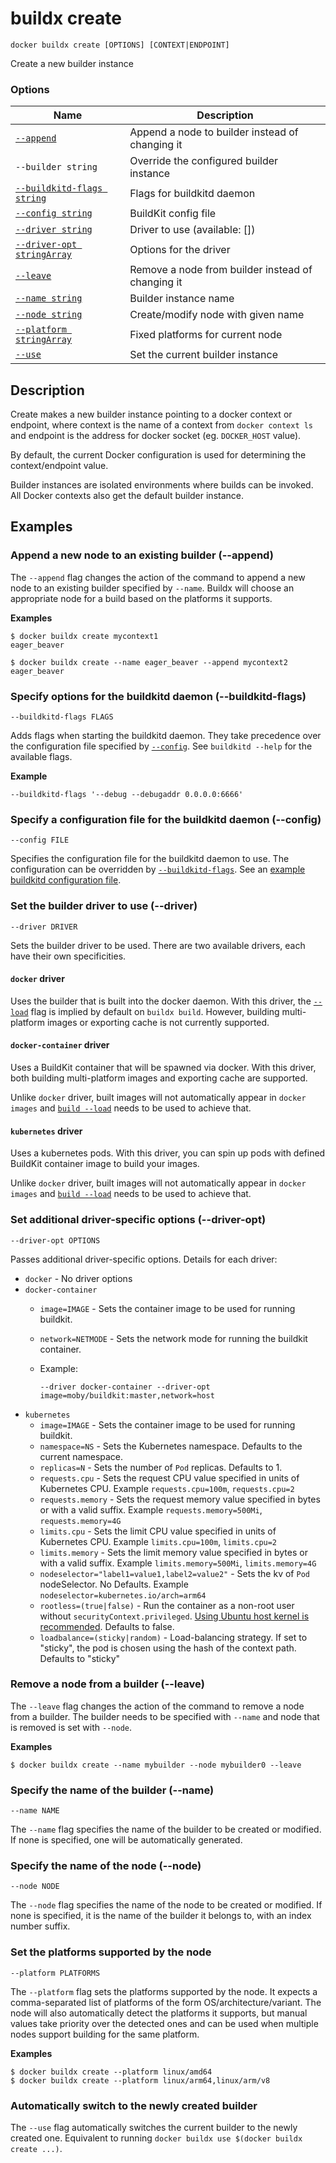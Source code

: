 # buildx create

```
docker buildx create [OPTIONS] [CONTEXT|ENDPOINT]
```

<!---MARKER_GEN_START-->
Create a new builder instance

### Options

| Name | Description |
| --- | --- |
| [`--append`](#append) | Append a node to builder instead of changing it |
| `--builder string` | Override the configured builder instance |
| [`--buildkitd-flags string`](#buildkitd-flags) | Flags for buildkitd daemon |
| [`--config string`](#config) | BuildKit config file |
| [`--driver string`](#driver) | Driver to use (available: []) |
| [`--driver-opt stringArray`](#driver-opt) | Options for the driver |
| [`--leave`](#leave) | Remove a node from builder instead of changing it |
| [`--name string`](#name) | Builder instance name |
| [`--node string`](#node) | Create/modify node with given name |
| [`--platform stringArray`](#platform) | Fixed platforms for current node |
| [`--use`](#use) | Set the current builder instance |


<!---MARKER_GEN_END-->


## Description

Create makes a new builder instance pointing to a docker context or endpoint,
where context is the name of a context from `docker context ls` and endpoint is
the address for docker socket (eg. `DOCKER_HOST` value).

By default, the current Docker configuration is used for determining the
context/endpoint value.

Builder instances are isolated environments where builds can be invoked. All
Docker contexts also get the default builder instance.

## Examples

### <a name="append"></a> Append a new node to an existing builder (--append)

The `--append` flag changes the action of the command to append a new node to an
existing builder specified by `--name`. Buildx will choose an appropriate node
for a build based on the platforms it supports.

**Examples**

```console
$ docker buildx create mycontext1
eager_beaver

$ docker buildx create --name eager_beaver --append mycontext2
eager_beaver
```

### <a name="buildkitd-flags"></a> Specify options for the buildkitd daemon (--buildkitd-flags)

```
--buildkitd-flags FLAGS
```

Adds flags when starting the buildkitd daemon. They take precedence over the
configuration file specified by [`--config`](#--config-file). See `buildkitd --help`
for the available flags.

**Example**

```
--buildkitd-flags '--debug --debugaddr 0.0.0.0:6666'
```

### <a name="config"></a> Specify a configuration file for the buildkitd daemon (--config)

```
--config FILE
```

Specifies the configuration file for the buildkitd daemon to use. The configuration
can be overridden by [`--buildkitd-flags`](#--buildkitd-flags-flags).
See an [example buildkitd configuration file](https://github.com/moby/buildkit/blob/master/docs/buildkitd.toml.md).

### <a name="driver"></a> Set the builder driver to use (--driver)

```
--driver DRIVER
```

Sets the builder driver to be used. There are two available drivers, each have
their own specificities.

#### `docker` driver

Uses the builder that is built into the docker daemon. With this driver,
the [`--load`](buildx_build.md#--load) flag is implied by default on
`buildx build`. However, building multi-platform images or exporting cache is
not currently supported.

#### `docker-container` driver

Uses a BuildKit container that will be spawned via docker. With this driver,
both building multi-platform images and exporting cache are supported.

Unlike `docker` driver, built images will not automatically appear in
`docker images` and [`build --load`](buildx_build.md#--load) needs to be used
to achieve that.

#### `kubernetes` driver

Uses a kubernetes pods. With this driver, you can spin up pods with defined
BuildKit container image to build your images.

Unlike `docker` driver, built images will not automatically appear in
`docker images` and [`build --load`](buildx_build.md#--load) needs to be used
to achieve that.

### <a name="driver-opt"></a> Set additional driver-specific options (--driver-opt)

```
--driver-opt OPTIONS
```

Passes additional driver-specific options. Details for each driver:

- `docker` - No driver options
- `docker-container`
    - `image=IMAGE` - Sets the container image to be used for running buildkit.
    - `network=NETMODE` - Sets the network mode for running the buildkit container.
    - Example:

      ```console
      --driver docker-container --driver-opt image=moby/buildkit:master,network=host
      ```
- `kubernetes`
    - `image=IMAGE` - Sets the container image to be used for running buildkit.
    - `namespace=NS` - Sets the Kubernetes namespace. Defaults to the current namespace.
    - `replicas=N` - Sets the number of `Pod` replicas. Defaults to 1.
    - `requests.cpu` - Sets the request CPU value specified in units of Kubernetes CPU. Example `requests.cpu=100m`, `requests.cpu=2`
    - `requests.memory` - Sets the request memory value specified in bytes or with a valid suffix. Example `requests.memory=500Mi`, `requests.memory=4G`
    - `limits.cpu` - Sets the limit CPU value specified in units of Kubernetes CPU. Example `limits.cpu=100m`, `limits.cpu=2`
    - `limits.memory` - Sets the limit memory value specified in bytes or with a valid suffix. Example `limits.memory=500Mi`, `limits.memory=4G`
    - `nodeselector="label1=value1,label2=value2"` - Sets the kv of `Pod` nodeSelector. No Defaults. Example `nodeselector=kubernetes.io/arch=arm64`
    - `rootless=(true|false)` - Run the container as a non-root user without `securityContext.privileged`. [Using Ubuntu host kernel is recommended](https://github.com/moby/buildkit/blob/master/docs/rootless.md). Defaults to false.
    - `loadbalance=(sticky|random)` - Load-balancing strategy. If set to "sticky", the pod is chosen using the hash of the context path. Defaults to "sticky"

### <a name="leave"></a> Remove a node from a builder (--leave)

The `--leave` flag changes the action of the command to remove a node from a
builder. The builder needs to be specified with `--name` and node that is removed
is set with `--node`.

**Examples**

```console
$ docker buildx create --name mybuilder --node mybuilder0 --leave
```

### <a name="name"></a> Specify the name of the builder (--name)

```
--name NAME
```

The `--name` flag specifies the name of the builder to be created or modified.
If none is specified, one will be automatically generated.

### <a name="node"></a> Specify the name of the node (--node)

```
--node NODE
```

The `--node` flag specifies the name of the node to be created or modified. If
none is specified, it is the name of the builder it belongs to, with an index
number suffix.

### <a name="platform"></a> Set the platforms supported by the node

```
--platform PLATFORMS
```

The `--platform` flag sets the platforms supported by the node. It expects a
comma-separated list of platforms of the form OS/architecture/variant. The node
will also automatically detect the platforms it supports, but manual values take
priority over the detected ones and can be used when multiple nodes support
building for the same platform.

**Examples**

```console
$ docker buildx create --platform linux/amd64
$ docker buildx create --platform linux/arm64,linux/arm/v8
```

### <a name="use"></a> Automatically switch to the newly created builder

The `--use` flag automatically switches the current builder to the newly created
one. Equivalent to running `docker buildx use $(docker buildx create ...)`.
